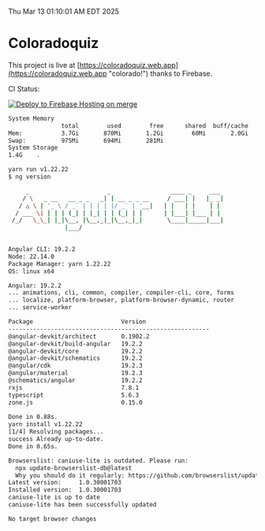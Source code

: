 Thu Mar 13 01:10:01 AM EDT 2025

# Coloradoquiz


This project is live at [https://coloradoquiz.web.app](https://coloradoquiz.web.app "colorado!") thanks to Firebase.

CI Status: 

[![Deploy to Firebase Hosting on merge](https://github.com/teamkushal/coloradoquiz/actions/workflows/firebase-hosting-merge.yml/badge.svg)](https://github.com/teamkushal/coloradoquiz/actions/workflows/firebase-hosting-merge.yml)

```bash
System Memory
               total        used        free      shared  buff/cache   available
Mem:           3.7Gi       870Mi       1.2Gi        60Mi       2.0Gi       2.9Gi
Swap:          975Mi       694Mi       281Mi
System Storage
1.4G	.
```
```bash
yarn run v1.22.22
$ ng version

     _                      _                 ____ _     ___
    / \   _ __   __ _ _   _| | __ _ _ __     / ___| |   |_ _|
   / △ \ | '_ \ / _` | | | | |/ _` | '__|   | |   | |    | |
  / ___ \| | | | (_| | |_| | | (_| | |      | |___| |___ | |
 /_/   \_\_| |_|\__, |\__,_|_|\__,_|_|       \____|_____|___|
                |___/
    

Angular CLI: 19.2.2
Node: 22.14.0
Package Manager: yarn 1.22.22
OS: linux x64

Angular: 19.2.2
... animations, cli, common, compiler, compiler-cli, core, forms
... localize, platform-browser, platform-browser-dynamic, router
... service-worker

Package                         Version
---------------------------------------------------------
@angular-devkit/architect       0.1902.2
@angular-devkit/build-angular   19.2.2
@angular-devkit/core            19.2.2
@angular-devkit/schematics      19.2.2
@angular/cdk                    19.2.3
@angular/material               19.2.3
@schematics/angular             19.2.2
rxjs                            7.8.1
typescript                      5.6.3
zone.js                         0.15.0
    
Done in 0.88s.
yarn install v1.22.22
[1/4] Resolving packages...
success Already up-to-date.
Done in 0.65s.
```
```bash
Browserslist: caniuse-lite is outdated. Please run:
  npx update-browserslist-db@latest
  Why you should do it regularly: https://github.com/browserslist/update-db#readme
Latest version:     1.0.30001703
Installed version:  1.0.30001703
caniuse-lite is up to date
caniuse-lite has been successfully updated

No target browser changes
```
```bash
